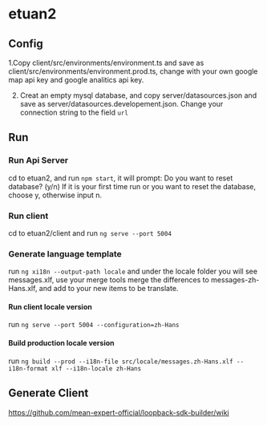 # etuan2

## Config
1.Copy client/src/environments/environment.ts and save as client/src/environments/environment.prod.ts, change with your own google map api key and google analitics api key.

2. Creat an empty mysql database, and copy server/datasources.json and save as server/datasources.developement.json.
Change your connection string to the field `url`

## Run

### Run Api Server

cd to etuan2, and run `npm start`, it will prompt: Do you want to reset database? (y/n)
If it is your first time run or you want to reset the database, choose y, otherwise input n.

### Run client
cd to etuan2/client and run `ng serve --port 5004`


### Generate language template
run `ng xi18n --output-path locale` and under the locale folder you will see messages.xlf, use your merge tools merge the differences to messages-zh-Hans.xlf, and add <target> to your new items to be translate.

#### Run client locale version
run `ng serve --port 5004 --configuration=zh-Hans`

#### Build production locale version
run `ng build --prod --i18n-file src/locale/messages.zh-Hans.xlf --i18n-format xlf --i18n-locale zh-Hans`



## Generate Client
https://github.com/mean-expert-official/loopback-sdk-builder/wiki
